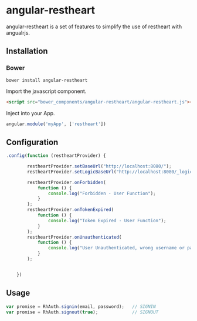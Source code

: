 # angular-restheart

angular-restheart is a set of features to simplify the use of restheart with angualrjs.


## Installation

### Bower

```
bower install angular-restheart
```

Import the javascript component.

```html
<script src="bower_components/angular-restheart/angular-restheart.js"></script>
```

Inject into your App.

```javascript
angular.module('myApp', ['restheart'])
```



## Configuration

```javascript
.config(function (restheartProvider) {

        restheartProvider.setBaseUrl("http://localhost:8080/");
        restheartProvider.setLogicBaseUrl("http://localhost:8080/_logic");

        restheartProvider.onForbidden(
            function () {
                console.log("Forbidden - User Function");
            }
        );
        restheartProvider.onTokenExpired(
            function () {
                console.log("Token Expired - User Function");
            }
        );
        restheartProvider.onUnauthenticated(
            function () {
                console.log("User Unauthenticated, wrong username or password - User Function");
            }
        );


    })
```

## Usage

```javascript
var promise = RhAuth.signin(email, password);   // SIGNIN
var promise = RhAuth.signout(true);             // SIGNOUT
```

